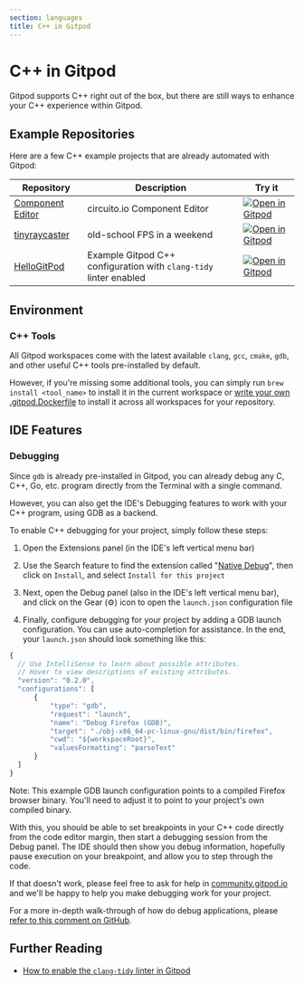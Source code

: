 ```yaml
---
section: languages
title: C++ in Gitpod
---
```


# C++ in Gitpod

Gitpod supports C++ right out of the box, but there are still ways to enhance your C++ experience within Gitpod.

## Example Repositories

Here are a few C++ example projects that are already automated with Gitpod:

<div class="overflow-x-auto">

| Repository                                                         | Description                                                       | Try it                                                                                                                                           |
| ------------------------------------------------------------------ | ----------------------------------------------------------------- | ------------------------------------------------------------------------------------------------------------------------------------------------ |
| [Component Editor](https://github.com/Circuito-io/ComponentEditor) | circuito.io Component Editor                                      | [![Open in Gitpod](https://gitpod.io/button/open-in-gitpod.svg)](https://gitpod.io/#https://github.com/Circuito-io/ComponentEditor)              |
| [tinyraycaster](https://github.com/ssloy/tinyraycaster)            | old-school FPS in a weekend                                       | [![Open in Gitpod](https://gitpod.io/button/open-in-gitpod.svg)](https://gitpod.io/#https://github.com/ssloy/tinyraycaster)                      |
| [HelloGitPod](https://github.com/Shadouw/HelloGitPod)              | Example Gitpod C++ configuration with `clang-tidy` linter enabled | [![Open in Gitpod](https://gitpod.io/button/open-in-gitpod.svg)](https://gitpod.io/#https://github.com/Shadouw/HelloGitPod/blob/master/main.cpp) |

</div>

## Environment

### C++ Tools

All Gitpod workspaces come with the latest available `clang`, `gcc`, `cmake`, `gdb`, and other useful C++ tools pre-installed by default.

However, if you're missing some additional tools, you can simply run `brew install <tool_name>` to install it in the current workspace or [write your own .gitpod.Dockerfile](/docs/configure/workspaces/workspace-image#creating-docker-images-for-gitpod) to install it across all workspaces for your repository.

## IDE Features

### Debugging

Since `gdb` is already pre-installed in Gitpod, you can already debug any C, C++, Go, etc. program directly from the Terminal with a single command.

However, you can also get the IDE's Debugging features to work with your C++ program, using GDB as a backend.

To enable C++ debugging for your project, simply follow these steps:

1. Open the Extensions panel (in the IDE's left vertical menu bar)

2. Use the Search feature to find the extension called "[Native Debug](https://open-vsx.org/extension/webfreak/debug)", then click on `Install`, and select `Install for this project`

3. Next, open the Debug panel (also in the IDE's left vertical menu bar), and click on the Gear (⚙️) icon to open the `launch.json` configuration file

4. Finally, configure debugging for your project by adding a GDB launch configuration. You can use auto-completion for assistance. In the end, your `launch.json` should look something like this:

```js
{
  // Use IntelliSense to learn about possible attributes.
  // Hover to view descriptions of existing attributes.
  "version": "0.2.0",
  "configurations": [
      {
          "type": "gdb",
          "request": "launch",
          "name": "Debug Firefox (GDB)",
          "target": "./obj-x86_64-pc-linux-gnu/dist/bin/firefox",
          "cwd": "${workspaceRoot}",
          "valuesFormatting": "parseText"
      }
  ]
}
```

Note: This example GDB launch configuration points to a compiled Firefox browser binary. You'll need to adjust it to point to your project's own compiled binary.

With this, you should be able to set breakpoints in your C++ code directly from the code editor margin, then start a debugging session from the Debug panel. The IDE should then show you debug information, hopefully pause execution on your breakpoint, and allow you to step through the code.

If that doesn't work, please feel free to ask for help in [community.gitpod.io](https://community.gitpod.io) and we'll be happy to help you make debugging work for your project.

For a more in-depth walk-through of how do debug applications, please [refer to this comment on GitHub](https://github.com/gitpod-io/gitpod/issues/4805#issuecomment-883228543).

## Further Reading

-   <a class="no-nowrap" href="https://community.gitpod.io/t/gitpod-and-c/622">How to enable the `clang-tidy` linter in Gitpod</a>
